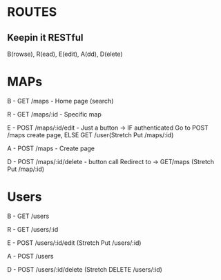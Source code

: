 # ROUTES

## Keepin it RESTful

B(rowse), R(ead), E(edit), A(dd), D(elete)

# MAPs

B - GET /maps             - Home page (search) 

R - GET /maps/:id         - Specific map 

E - POST /maps/:id/edit   - Just a button -> IF authenticated Go to POST /maps create page, ELSE GET /user(Stretch Put /maps/:id)

A - POST /maps            - Create page 

D - POST /maps/:id/delete - button call Redirect to -> GET/maps (Stretch Put /map/:id)

# Users

B - GET /users

R - GET /users/:id

E - POST /users/:id/edit    (Stretch Put /users/:id)

A - POST /users

D - POST /users/:id/delete   (Stretch DELETE /users/:id)

